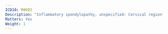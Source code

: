 ```yaml
---
ICD10: M4692
Description: "Inflammatory spondylopathy, unspecified: Cervical region"
Matters: Yes
Weight: 1
---
```

